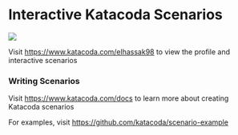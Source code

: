 # Interactive Katacoda Scenarios

[![](http://shields.katacoda.com/katacoda/elhassak98/count.svg)](https://www.katacoda.com/elhassak98 "Get your profile on Katacoda.com")

Visit https://www.katacoda.com/elhassak98 to view the profile and interactive scenarios

### Writing Scenarios
Visit https://www.katacoda.com/docs to learn more about creating Katacoda scenarios

For examples, visit https://github.com/katacoda/scenario-example
